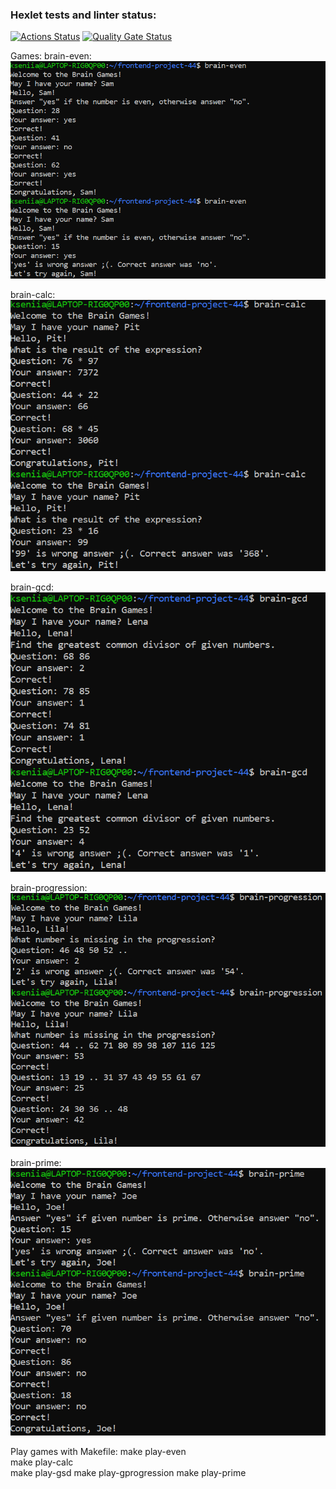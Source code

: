### Hexlet tests and linter status:
[![Actions Status](https://github.com/kseniia0503/frontend-project-44/actions/workflows/hexlet-check.yml/badge.svg)](https://github.com/kseniia0503/frontend-project-44/actions)
[![Quality Gate Status](https://sonarcloud.io/api/project_badges/measure?project=kseniia0503_frontend-project-44&metric=alert_status)](https://sonarcloud.io/summary/new_code?id=kseniia0503_frontend-project-44)

Games:
brain-even: ![alt text](screenshots/image-2.png)

brain-calc: ![alt text](screenshots/image-3.png)

brain-gcd: ![alt text](screenshots/image-4.png)

brain-progression: ![alt text](screenshots/image-5.png)

brain-prime: ![alt text](screenshots/image-6.png)

Play games with Makefile:
make play-even     
make play-calc    
make play-gsd
make play-gprogression
make play-prime




